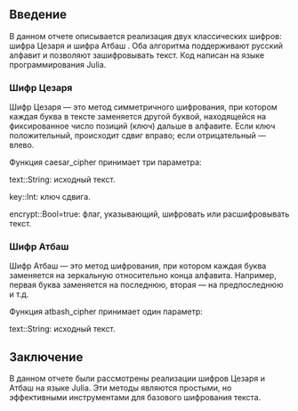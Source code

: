 


## Введение
В данном отчете описывается реализация двух классических шифров: шифра Цезаря и шифра Атбаш . Оба алгоритма поддерживают русский алфавит и позволяют зашифровывать текст. Код написан на языке программирования Julia.

### Шифр Цезаря
Шифр Цезаря — это метод симметричного шифрования, при котором каждая буква в тексте заменяется другой буквой, находящейся на фиксированное число позиций (ключ) дальше в алфавите. Если ключ положительный, происходит сдвиг вправо; если отрицательный — влево.

Функция caesar_cipher принимает три параметра:

text::String: исходный текст.

key::Int: ключ сдвига.

encrypt::Bool=true: флаг, указывающий, шифровать или расшифровывать текст.


### Шифр Атбаш
Шифр Атбаш — это метод шифрования, при котором каждая буква заменяется на зеркальную относительно конца алфавита. Например, первая буква заменяется на последнюю, вторая — на предпоследнюю и т.д.

Функция atbash_cipher принимает один параметр:

text::String: исходный текст.

## Заключение
В данном отчете были рассмотрены реализации шифров Цезаря и Атбаш на языке Julia. Эти методы являются простыми, но эффективными инструментами для базового шифрования текста. 

